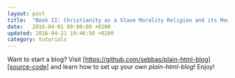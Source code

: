 ```yaml
---
layout: post
title:  "Book II: Christianity as a Slave Morality Religion and its Modern Secularized Variants: A Jewish Conspiracy and Hoax on the Gentiles"
date:   2016-04-01 09:00:00 +0200
updated: 2016-04-21 19:46:50 +0200
category: tutorials
---
```


Want to start a blog? Visit [https://github.com/sebbas/plain-html-blog][source-code] and learn how to set up your own *plain-html-blog*! Enjoy!

[source-code]: https://github.com/sebbas/plain-html-blog
